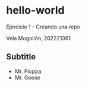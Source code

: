 # hello-world
Ejercicio 1 - Creando una repo

Vela Mogollón, 202221361

## Subtitle

- Mr. Floppa
- Mr. Goose

